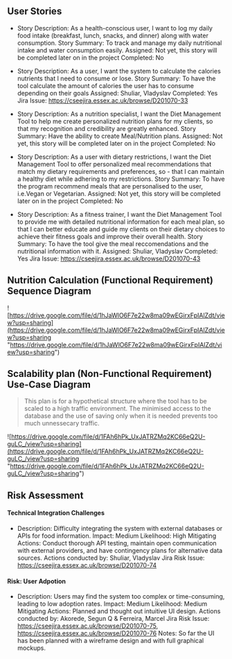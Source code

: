## User Stories


 - Story Description: 
As a health-conscious user, I want to log my daily food intake (breakfast, lunch, snacks, and dinner) along with water consumption.
Story Summary: 
To track and manage my daily nutritional intake and water consumption easily.
Assigned: Not yet, this story will be completed later on in the project
Completed: No
- Story Description: 
As a user, I want the system to calculate the calories nutrients that I need to consume or lose. 
Story Summary: To have the tool calculate the amount of calories the user has to consume depending on their goals
Assigned: Shuliar, Vladyslav
Completed: Yes
Jira Issue: https://cseejira.essex.ac.uk/browse/D201070-33

- Story Description: 
As a nutrition specialist, I want the Diet Management Tool to help me create personalized nutrition plans for my clients, so that my recognition and credibility are greatly enhanced.
Story Summary: Have the ability to create Meal/Nutrition plans.
Assigned: Not yet, this story will be completed later on in the project
Completed: No

- Story Description: 
As a user with dietary restrictions, I want the Diet Management Tool to offer personalized meal recommendations that match my dietary requirements and preferences, so - that I can maintain a healthy diet while adhering to my restrictions.
Story Summary: To have the program recommend meals that are personalised to the user, i.e.Vegan or Vegetarian.
Assigned: Not yet, this story will be completed later on in the project
Completed: No

- Story Description: 
As a fitness trainer, I want the Diet Management Tool to provide me with detailed nutritional information for each meal plan, so that I can better educate and guide my clients on their dietary choices to achieve their fitness goals and improve their overall health.
Story Summary: To have the tool give the meal reccomendations and the nutritional information with it.
Assigned: Shuliar, Vladyslav
Completed: Yes
Jira Issue: https://cseejira.essex.ac.uk/browse/D201070-43

## Nutrition Calculation (Functional Requirement) Sequence Diagram

![https://drive.google.com/file/d/1hJaWlO6F7e22w8ma09wEGirxFpIAlZdt/view?usp=sharing](https://drive.google.com/file/d/1hJaWlO6F7e22w8ma09wEGirxFpIAlZdt/view?usp=sharing "https://drive.google.com/file/d/1hJaWlO6F7e22w8ma09wEGirxFpIAlZdt/view?usp=sharing")

## Scalability plan (Non-Functional Requirement) Use-Case Diagram

> This plan is for a hypothetical structure where the tool has to be scaled to a high traffic environment.
> The minimised access to the database and the use of saving only when it is needed prevents too much unnessecary traffic.

![https://drive.google.com/file/d/1FAh6hPk_UxJATRZMq2KC66eQ2U-guLC_/view?usp=sharing](https://drive.google.com/file/d/1FAh6hPk_UxJATRZMq2KC66eQ2U-guLC_/view?usp=sharing "https://drive.google.com/file/d/1FAh6hPk_UxJATRZMq2KC66eQ2U-guLC_/view?usp=sharing")

## Risk Assessment
#### Technical Integration Challenges
- Description: Difficulty integrating the system with external databases or APIs for food information.
Impact: Medium
Likelihood: High
Mitigating Actions: Conduct thorough API testing, maintain open communication with external providers, and have contingency plans for alternative data sources.
Actions conducted by: Shuliar, Vladyslav
Jira Risk Issue: https://cseejira.essex.ac.uk/browse/D201070-74



#### Risk: User Adpotion
- Description: Users may find the system too complex or time-consuming, leading to low adoption rates.
Impact: Medium
Likelihood: Medium
Mitigating Actions: Planned and thought out intuitive UI design.
Actions conducted by: Akorede, Segun Q & Ferreira, Marcel 
Jira Risk Issue: https://cseejira.essex.ac.uk/browse/D201070-75, https://cseejira.essex.ac.uk/browse/D201070-76
Notes: So far the UI has been planned with a wireframe design and with full graphical mockups.
